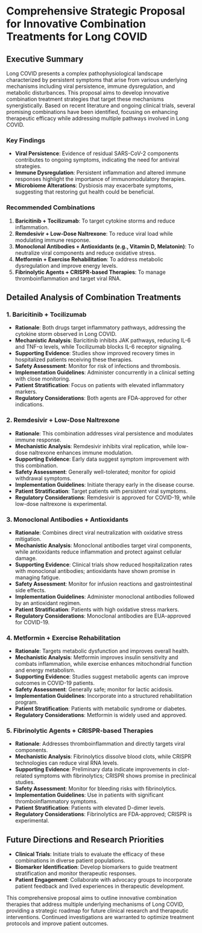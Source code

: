 # Comprehensive Strategic Proposal for Innovative Combination Treatments for Long COVID

## Executive Summary
Long COVID presents a complex pathophysiological landscape characterized by persistent symptoms that arise from various underlying mechanisms including viral persistence, immune dysregulation, and metabolic disturbances. This proposal aims to develop innovative combination treatment strategies that target these mechanisms synergistically. Based on recent literature and ongoing clinical trials, several promising combinations have been identified, focusing on enhancing therapeutic efficacy while addressing multiple pathways involved in Long COVID.

### Key Findings
- **Viral Persistence**: Evidence of residual SARS-CoV-2 components contributes to ongoing symptoms, indicating the need for antiviral strategies.
- **Immune Dysregulation**: Persistent inflammation and altered immune responses highlight the importance of immunomodulatory therapies.
- **Microbiome Alterations**: Dysbiosis may exacerbate symptoms, suggesting that restoring gut health could be beneficial.

### Recommended Combinations
1. **Baricitinib + Tocilizumab**: To target cytokine storms and reduce inflammation.
2. **Remdesivir + Low-Dose Naltrexone**: To reduce viral load while modulating immune response.
3. **Monoclonal Antibodies + Antioxidants (e.g., Vitamin D, Melatonin)**: To neutralize viral components and reduce oxidative stress.
4. **Metformin + Exercise Rehabilitation**: To address metabolic dysregulation and improve energy levels.
5. **Fibrinolytic Agents + CRISPR-based Therapies**: To manage thromboinflammation and target viral RNA.

## Detailed Analysis of Combination Treatments

### 1. Baricitinib + Tocilizumab
- **Rationale**: Both drugs target inflammatory pathways, addressing the cytokine storm observed in Long COVID.
- **Mechanistic Analysis**: Baricitinib inhibits JAK pathways, reducing IL-6 and TNF-α levels, while Tocilizumab blocks IL-6 receptor signaling.
- **Supporting Evidence**: Studies show improved recovery times in hospitalized patients receiving these therapies.
- **Safety Assessment**: Monitor for risk of infections and thrombosis.
- **Implementation Guidelines**: Administer concurrently in a clinical setting with close monitoring.
- **Patient Stratification**: Focus on patients with elevated inflammatory markers.
- **Regulatory Considerations**: Both agents are FDA-approved for other indications.

### 2. Remdesivir + Low-Dose Naltrexone
- **Rationale**: This combination addresses viral persistence and modulates immune response.
- **Mechanistic Analysis**: Remdesivir inhibits viral replication, while low-dose naltrexone enhances immune modulation.
- **Supporting Evidence**: Early data suggest symptom improvement with this combination.
- **Safety Assessment**: Generally well-tolerated; monitor for opioid withdrawal symptoms.
- **Implementation Guidelines**: Initiate therapy early in the disease course.
- **Patient Stratification**: Target patients with persistent viral symptoms.
- **Regulatory Considerations**: Remdesivir is approved for COVID-19, while low-dose naltrexone is experimental.

### 3. Monoclonal Antibodies + Antioxidants
- **Rationale**: Combines direct viral neutralization with oxidative stress mitigation.
- **Mechanistic Analysis**: Monoclonal antibodies target viral components, while antioxidants reduce inflammation and protect against cellular damage.
- **Supporting Evidence**: Clinical trials show reduced hospitalization rates with monoclonal antibodies; antioxidants have shown promise in managing fatigue.
- **Safety Assessment**: Monitor for infusion reactions and gastrointestinal side effects.
- **Implementation Guidelines**: Administer monoclonal antibodies followed by an antioxidant regimen.
- **Patient Stratification**: Patients with high oxidative stress markers.
- **Regulatory Considerations**: Monoclonal antibodies are EUA-approved for COVID-19.

### 4. Metformin + Exercise Rehabilitation
- **Rationale**: Targets metabolic dysfunction and improves overall health.
- **Mechanistic Analysis**: Metformin improves insulin sensitivity and combats inflammation, while exercise enhances mitochondrial function and energy metabolism.
- **Supporting Evidence**: Studies suggest metabolic agents can improve outcomes in COVID-19 patients.
- **Safety Assessment**: Generally safe; monitor for lactic acidosis.
- **Implementation Guidelines**: Incorporate into a structured rehabilitation program.
- **Patient Stratification**: Patients with metabolic syndrome or diabetes.
- **Regulatory Considerations**: Metformin is widely used and approved.

### 5. Fibrinolytic Agents + CRISPR-based Therapies
- **Rationale**: Addresses thromboinflammation and directly targets viral components.
- **Mechanistic Analysis**: Fibrinolytics dissolve blood clots, while CRISPR technologies can reduce viral RNA levels.
- **Supporting Evidence**: Preliminary data indicate improvements in clot-related symptoms with fibrinolytics; CRISPR shows promise in preclinical studies.
- **Safety Assessment**: Monitor for bleeding risks with fibrinolytics.
- **Implementation Guidelines**: Use in patients with significant thromboinflammatory symptoms.
- **Patient Stratification**: Patients with elevated D-dimer levels.
- **Regulatory Considerations**: Fibrinolytics are FDA-approved; CRISPR is experimental.

## Future Directions and Research Priorities
- **Clinical Trials**: Initiate trials to evaluate the efficacy of these combinations in diverse patient populations.
- **Biomarker Identification**: Develop biomarkers to guide treatment stratification and monitor therapeutic responses.
- **Patient Engagement**: Collaborate with advocacy groups to incorporate patient feedback and lived experiences in therapeutic development.

This comprehensive proposal aims to outline innovative combination therapies that address multiple underlying mechanisms of Long COVID, providing a strategic roadmap for future clinical research and therapeutic interventions. Continued investigations are warranted to optimize treatment protocols and improve patient outcomes.